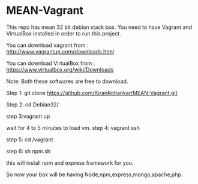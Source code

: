 MEAN-Vagrant
============

This repo has mean 32 bit debian stack box.
You need to have Vagrant and VirtualBox installed in order to run this project.

You can download vagrant from : http://www.vagrantup.com/downloads.html

You can download VirtualBox from : https://www.virtualbox.org/wiki/Downloads

Note: Both these softwares are free to download.

Step 1:
git clone https://github.com/KiranRohankar/MEAN-Vagrant.git

Step 2: cd Debian32/

step 3:vagrant up

wait for 4 to 5 minutes to load vm.
step 4: vagrant ssh

step 5: cd /vagrant

step 6: sh npm.sh 

this will install npm and express framework for you.


So now your box will be having Node,npm,express,mongo,apache,php.


